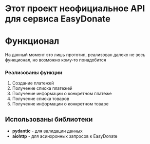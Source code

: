 # Этот проект неофициальное API для сервиса EasyDonate

# Функционал

На данный момент это лишь прототип, реализован далеко не весь функционал, но возможно кому-то понадобится

### Реализованы функции

1. Создание платежей
2. Получение списка платежей
3. Получение информации о конкретном платеже
4. Получение списка товаров
5. Получение информации о конкретном товаре

## Использованы библиотеки

* **pydantic** - для валидации данных
* **aiohttp** - для асинхронных запросов к EasyDonate